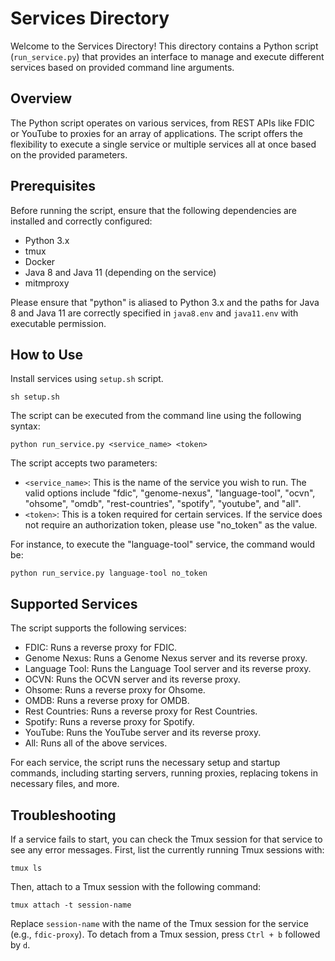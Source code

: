 # Services Directory

Welcome to the Services Directory! This directory contains a Python script (`run_service.py`) that provides an interface to manage and execute different services based on provided command line arguments.

## Overview

The Python script operates on various services, from REST APIs like FDIC or YouTube to proxies for an array of applications. The script offers the flexibility to execute a single service or multiple services all at once based on the provided parameters.
## Prerequisites

Before running the script, ensure that the following dependencies are installed and correctly configured:

- Python 3.x
- tmux
- Docker
- Java 8 and Java 11 (depending on the service)
- mitmproxy

Please ensure that "python" is aliased to Python 3.x and the paths for Java 8 and Java 11 are correctly specified in `java8.env` and `java11.env` with executable permission.

## How to Use

Install services using `setup.sh` script.

```
sh setup.sh
```

The script can be executed from the command line using the following syntax:

```
python run_service.py <service_name> <token>
```

The script accepts two parameters:

- `<service_name>`: This is the name of the service you wish to run. The valid options include "fdic", "genome-nexus", "language-tool", "ocvn", "ohsome", "omdb", "rest-countries", "spotify", "youtube", and "all".
- `<token>`: This is a token required for certain services. If the service does not require an authorization token, please use "no_token" as the value.

For instance, to execute the "language-tool" service, the command would be:

```
python run_service.py language-tool no_token
```

## Supported Services

The script supports the following services:

- FDIC: Runs a reverse proxy for FDIC.
- Genome Nexus: Runs a Genome Nexus server and its reverse proxy.
- Language Tool: Runs the Language Tool server and its reverse proxy.
- OCVN: Runs the OCVN server and its reverse proxy.
- Ohsome: Runs a reverse proxy for Ohsome.
- OMDB: Runs a reverse proxy for OMDB.
- Rest Countries: Runs a reverse proxy for Rest Countries.
- Spotify: Runs a reverse proxy for Spotify.
- YouTube: Runs the YouTube server and its reverse proxy.
- All: Runs all of the above services.

For each service, the script runs the necessary setup and startup commands, including starting servers, running proxies, replacing tokens in necessary files, and more.

## Troubleshooting

If a service fails to start, you can check the Tmux session for that service to see any error messages. First, list the currently running Tmux sessions with:

```
tmux ls
```

Then, attach to a Tmux session with the following command:

```
tmux attach -t session-name
```

Replace `session-name` with the name of the Tmux session for the service (e.g., `fdic-proxy`). To detach from a Tmux session, press `Ctrl + b` followed by `d`.
